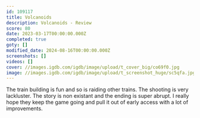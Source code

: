 ```yaml
---
id: 109117
title: Volcanoids
description: Volcanoids - Review
score: 80
date: 2023-03-17T00:00:00.000Z
completed: true
goty: []
modified_date: 2024-08-16T00:00:00.000Z
screenshots: []
videos: []
cover: //images.igdb.com/igdb/image/upload/t_cover_big/co69f0.jpg
image: //images.igdb.com/igdb/image/upload/t_screenshot_huge/sc5qfa.jpg
---
```

The train building is fun and so is raiding other trains. The shooting is very lackluster. The story is non existant and the ending is super abrupt. I really hope they keep the game going and pull it out of early access with a lot of improvements.